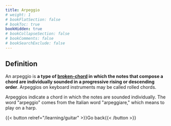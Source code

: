 ```yaml
---
title: Arpeggio
# weight: 1
# bookFlatSection: false
# bookToc: true
bookHidden: true
# bookCollapseSection: false
# bookComments: false
# bookSearchExclude: false
---
```


## Definition

An arpeggio is **a type of [broken-chord](content/notes/Chords.md) in which the notes that compose a chord are individually sounded in a progressive rising or descending order**. Arpeggios on keyboard instruments may be called rolled chords.

Arpeggios indicate a chord in which the notes are sounded individually. The word "arpeggio" comes from the Italian word "arpeggiare," which means to play on a harp.

{{< button relref="/learning/guitar" >}}Go back{{< /button >}}